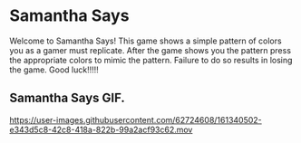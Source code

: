 # Samantha Says

Welcome to Samantha Says! This game shows a simple pattern of colors you as a gamer must replicate. After the game shows you the pattern press the appropriate colors to mimic the pattern. Failure to do so results in losing the game. Good luck!!!!!
 

## Samantha Says GIF.
https://user-images.githubusercontent.com/62724608/161340502-e343d5c8-42c8-418a-822b-99a2acf93c62.mov


